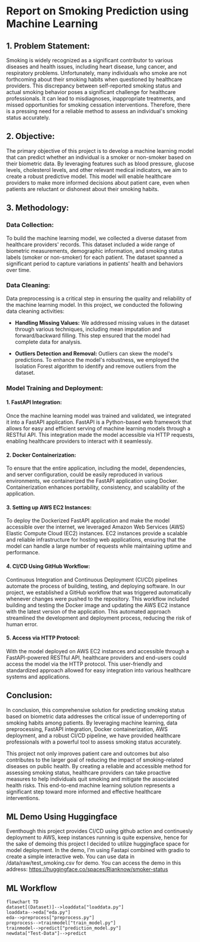 # Report on Smoking Prediction using Machine Learning

## 1. Problem Statement:

Smoking is widely recognized as a significant contributor to various diseases and health issues, including heart disease, lung cancer, and respiratory problems. Unfortunately, many individuals who smoke are not forthcoming about their smoking habits when questioned by healthcare providers. This discrepancy between self-reported smoking status and actual smoking behavior poses a significant challenge for healthcare professionals. It can lead to misdiagnoses, inappropriate treatments, and missed opportunities for smoking cessation interventions. Therefore, there is a pressing need for a reliable method to assess an individual's smoking status accurately.

## 2. Objective:

The primary objective of this project is to develop a machine learning model that can predict whether an individual is a smoker or non-smoker based on their biometric data. By leveraging features such as blood pressure, glucose levels, cholesterol levels, and other relevant medical indicators, we aim to create a robust predictive model. This model will enable healthcare providers to make more informed decisions about patient care, even when patients are reluctant or dishonest about their smoking habits.

## 3. Methodology:

### Data Collection:
To build the machine learning model, we collected a diverse dataset from healthcare providers' records. This dataset included a wide range of biometric measurements, demographic information, and smoking status labels (smoker or non-smoker) for each patient. The dataset spanned a significant period to capture variations in patients' health and behaviors over time.

### Data Cleaning:
Data preprocessing is a critical step in ensuring the quality and reliability of the machine learning model. In this project, we conducted the following data cleaning activities:

- **Handling Missing Values:** We addressed missing values in the dataset through various techniques, including mean imputation and forward/backward filling. This step ensured that the model had complete data for analysis.

- **Outliers Detection and Removal:** Outliers can skew the model's predictions. To enhance the model's robustness, we employed the Isolation Forest algorithm to identify and remove outliers from the dataset.

### Model Training and Deployment:

#### 1. FastAPI Integration:
Once the machine learning model was trained and validated, we integrated it into a FastAPI application. FastAPI is a Python-based web framework that allows for easy and efficient serving of machine learning models through a RESTful API. This integration made the model accessible via HTTP requests, enabling healthcare providers to interact with it seamlessly.

#### 2. Docker Containerization:
To ensure that the entire application, including the model, dependencies, and server configuration, could be easily reproduced in various environments, we containerized the FastAPI application using Docker. Containerization enhances portability, consistency, and scalability of the application.

#### 3. Setting up AWS EC2 Instances:
To deploy the Dockerized FastAPI application and make the model accessible over the internet, we leveraged Amazon Web Services (AWS) Elastic Compute Cloud (EC2) instances. EC2 instances provide a scalable and reliable infrastructure for hosting web applications, ensuring that the model can handle a large number of requests while maintaining uptime and performance.

#### 4. CI/CD Using GitHub Workflow:
Continuous Integration and Continuous Deployment (CI/CD) pipelines automate the process of building, testing, and deploying software. In our project, we established a GitHub workflow that was triggered automatically whenever changes were pushed to the repository. This workflow included building and testing the Docker image and updating the AWS EC2 instance with the latest version of the application. This automated approach streamlined the development and deployment process, reducing the risk of human error.

#### 5. Access via HTTP Protocol:
With the model deployed on AWS EC2 instances and accessible through a FastAPI-powered RESTful API, healthcare providers and end-users could access the model via the HTTP protocol. This user-friendly and standardized approach allowed for easy integration into various healthcare systems and applications.

## Conclusion:

In conclusion, this comprehensive solution for predicting smoking status based on biometric data addresses the critical issue of underreporting of smoking habits among patients. By leveraging machine learning, data preprocessing, FastAPI integration, Docker containerization, AWS deployment, and a robust CI/CD pipeline, we have provided healthcare professionals with a powerful tool to assess smoking status accurately.

This project not only improves patient care and outcomes but also contributes to the larger goal of reducing the impact of smoking-related diseases on public health. By creating a reliable and accessible method for assessing smoking status, healthcare providers can take proactive measures to help individuals quit smoking and mitigate the associated health risks. This end-to-end machine learning solution represents a significant step toward more informed and effective healthcare interventions.

## ML Demo Using Huggingface
Eventhough this project provides CI/CD using github action and continuesly deployment to AWS, keep instances running is quite expensive, hence for the sake of demoing this project I decided to utilize huggingface space for model deployment. In the demo, I'm using Fastapi combined with gradio to create a simple interactive web. You can use data in /data/raw/test_smoking.csv for demo. You can access the demo in this address:
https://huggingface.co/spaces/Rianknow/smoker-status



## ML Workflow

```mermaid
flowchart TD
dataset[(Dataset)]-->loaddata["loaddata.py"]
loaddata-->eda["eda.py"]
eda-->preprocess["preprocess.py"]
preprocess-->trainmodel["train_model.py"]
trainmodel-->predict["prediction_model.py"]
newdata["Test-Data"]-->predict


 ```
